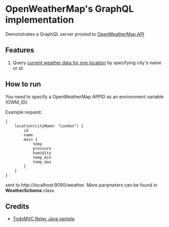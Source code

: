 # OpenWeatherMap's GraphQL implementation

Demonstrates a GraphQL server proxied to [OpenWeatherMap API](http://openweathermap.org/api)

## Features
1. Query [current weather data for one location](https://openweathermap.org/current#one) by specifying city's name or id. 

## How to run

You need to specify a OpenWeatherMap APPID as an environment variable (OWM_ID).

Example request:
```
{  
    location(cityName: "London") { 
        id 
        name 
        main { 
            temp 
            pressure
            humidity
            temp_min
            temp_max
        } 
    }  
}
```
sent to http://localhost:9090/weather. More parameters can be found in **WeatherSchema** class.




## Credits
* [TodoMVC Relay Java sample](https://github.com/graphql-java/todomvc-relay-java/)